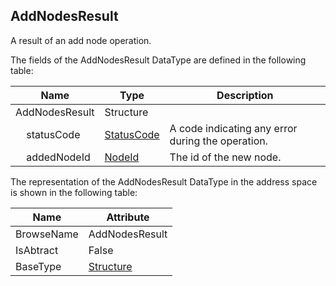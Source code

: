 <!-- datatype -->
## AddNodesResult
A result of an add node operation.  
<!-- end of description -->
The fields of the AddNodesResult DataType are defined in the following table:  

|Name|Type|Description|
|---|---|---|
|AddNodesResult|Structure||
|&nbsp;&nbsp;&nbsp;&nbsp;statusCode|[StatusCode](../../../Part4/DataTypes/StatusCode/readme.md)|A code indicating any error during the operation.|
|&nbsp;&nbsp;&nbsp;&nbsp;addedNodeId|[NodeId](../../../Part3/DataTypes/NodeId/readme.md)|The id of the new node.|

The representation of the AddNodesResult DataType in the address space is shown in the following table:  

|Name|Attribute|
|---|---|
|BrowseName|AddNodesResult|
|IsAbtract|False|
|BaseType|[Structure](../../../Part3/DataTypes/Structure/readme.md)|


